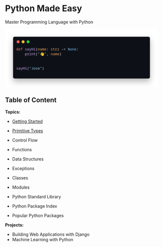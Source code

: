 # Python Made Easy

Master Programming Language with Python

![python code snippets](./assets/code.png)

## Table of Content

**Topics:**

- [Getting Started](./getting-started.md)

- [Primitive Types](./primitive-types.md)

- Control Flow

- Functions

- Data Structures

- Exceptions

- Classes

- Modules

- Python Standard Library

- Python Package Index

- Popular Python Packages

**Projects:**

- Building Web Applications with Django
- Machine Learning with Python
